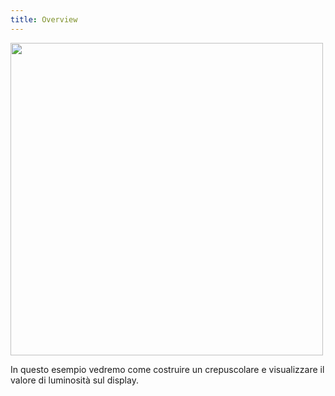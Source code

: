 ```yaml
---
title: Overview
---
```

<img src="./images/3.jpg" alt="" style="width: 500px;"/>

In questo esempio vedremo come costruire un crepuscolare e visualizzare il valore di luminosità sul display.